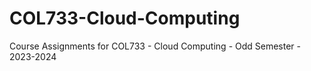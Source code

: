 # COL733-Cloud-Computing
Course Assignments for COL733 - Cloud Computing - Odd Semester - 2023-2024
